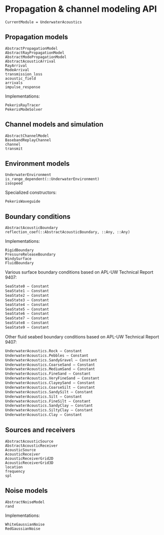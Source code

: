 # Propagation & channel modeling API

```@meta
CurrentModule = UnderwaterAcoustics
```

## Propagation models

```@docs
AbstractPropagationModel
AbstractRayPropagationModel
AbstractModePropagationModel
AbstractAcousticArrival
RayArrival
ModeArrival
transmission_loss
acoustic_field
arrivals
impulse_response
```

Implementations:
```@docs
PekerisRayTracer
PekerisModeSolver
```

## Channel models and simulation

```@docs
AbstractChannelModel
BasebandReplayChannel
channel
transmit
```

## Environment models

```@docs
UnderwaterEnvironment
is_range_dependent(::UnderwaterEnvironment)
isospeed
```

Specialized constructors:
```@docs
PekerisWaveguide
```

## Boundary conditions

```@docs
AbstractAcousticBoundary
reflection_coef(::AbstractAcousticBoundary, ::Any, ::Any)
```

Implementations:
```@docs
RigidBoundary
PressureReleaseBoundary
WindySurface
FluidBoundary
```

Various surface boundary conditions based on APL-UW Technical Report 9407:
```julia
SeaState0 — Constant
SeaState1 — Constant
SeaState2 — Constant
SeaState3 — Constant
SeaState4 — Constant
SeaState5 — Constant
SeaState6 — Constant
SeaState7 — Constant
SeaState8 — Constant
SeaState9 — Constant
```

Other fluid seabed boundary conditions based on APL-UW Technical Report 9407:
```julia
UnderwaterAcoustics.Rock — Constant
UnderwaterAcoustics.Pebbles — Constant
UnderwaterAcoustics.SandyGravel — Constant
UnderwaterAcoustics.CoarseSand — Constant
UnderwaterAcoustics.MediumSand — Constant
UnderwaterAcoustics.FineSand — Constant
UnderwaterAcoustics.VeryFineSand — Constant
UnderwaterAcoustics.ClayeySand — Constant
UnderwaterAcoustics.CoarseSilt — Constant
UnderwaterAcoustics.SandySilt — Constant
UnderwaterAcoustics.Silt — Constant
UnderwaterAcoustics.FineSilt — Constant
UnderwaterAcoustics.SandyClay — Constant
UnderwaterAcoustics.SiltyClay — Constant
UnderwaterAcoustics.Clay — Constant
```

## Sources and receivers

```@docs
AbstractAcousticSource
AbstractAcousticReceiver
AcousticSource
AcousticReceiver
AcousticReceiverGrid2D
AcousticReceiverGrid3D
location
frequency
spl
```

## Noise models

```@docs
AbstractNoiseModel
rand
```

Implementations:
```@docs
WhiteGaussianNoise
RedGaussianNoise
```